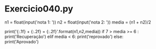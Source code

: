 # Exercicio040.py

n1 = float(input('nota 1: '))
n2 = float(input('nota 2: '))
media = (n1 + n2)/2

print('{:.1f} + {:.2f} = {:.2f}'.format(n1,n2,media))
if 7 > media >= 6 :
    print('Recuperação')
elif media < 6:
    print('reprovado')
else:
    print('Aprovado')
